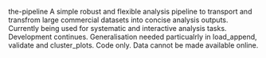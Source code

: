 the-pipeline
A simple robust and flexible analysis pipeline to transport and transfrom large commercial datasets into concise analysis outputs.
Currently being used for systematic and interactive analysis tasks.
Development continues. Generalisation needed particualrly in load_append, validate and cluster_plots.
Code only. Data cannot be made available online.
